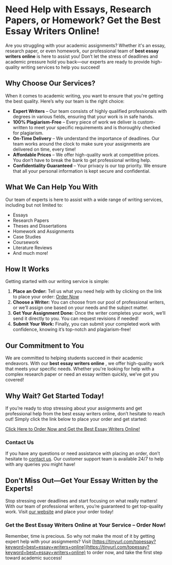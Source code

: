 # Need Help with Essays, Research Papers, or Homework? Get the Best Essay Writers Online!

Are you struggling with your academic assignments? Whether it's an essay, research paper, or even homework, our professional team of **best essay writers online** is here to assist you! Don’t let the stress of deadlines and academic pressure hold you back—our experts are ready to provide high-quality writing services to help you succeed!

## Why Choose Our Services?

When it comes to academic writing, you want to ensure that you're getting the best quality. Here’s why our team is the right choice:

- **Expert Writers** – Our team consists of highly qualified professionals with degrees in various fields, ensuring that your work is in safe hands.
- **100% Plagiarism-Free** – Every piece of work we deliver is custom-written to meet your specific requirements and is thoroughly checked for plagiarism.
- **On-Time Delivery** – We understand the importance of deadlines. Our team works around the clock to make sure your assignments are delivered on time, every time!
- **Affordable Prices** – We offer high-quality work at competitive prices. You don’t have to break the bank to get professional writing help.
- **Confidentiality Guaranteed** – Your privacy is our top priority. We ensure that all your personal information is kept secure and confidential.

## What We Can Help You With

Our team of experts is here to assist with a wide range of writing services, including but not limited to:

- Essays
- Research Papers
- Theses and Dissertations
- Homework and Assignments
- Case Studies
- Coursework
- Literature Reviews
- And much more!

## How It Works

Getting started with our writing service is simple:

1. **Place an Order:** Tell us what you need help with by clicking on the link to place your order: [Order Now](https://tinyurl.com/topessay?keyword=best+essay+writers+online)
2. **Choose a Writer:** You can choose from our pool of professional writers, or we’ll assign one based on your needs and the subject matter.
3. **Get Your Assignment Done:** Once the writer completes your work, we’ll send it directly to you. You can request revisions if needed!
4. **Submit Your Work:** Finally, you can submit your completed work with confidence, knowing it’s top-notch and plagiarism-free!

## Our Commitment to You

We are committed to helping students succeed in their academic endeavors. With our **best essay writers online** , we offer high-quality work that meets your specific needs. Whether you're looking for help with a complex research paper or need an essay written quickly, we’ve got you covered!

## Why Wait? Get Started Today!

If you’re ready to stop stressing about your assignments and get professional help from the best essay writers online, don’t hesitate to reach out! Simply click the link below to place your order and get started:

[Click Here to Order Now and Get the Best Essay Writers Online!](https://tinyurl.com/topessay?keyword=best+essay+writers+online)

### Contact Us

If you have any questions or need assistance with placing an order, don’t hesitate to [contact us](https://tinyurl.com/topessay?keyword=best+essay+writers+online). Our customer support team is available 24/7 to help with any queries you might have!

## Don’t Miss Out—Get Your Essay Written by the Experts!

Stop stressing over deadlines and start focusing on what really matters! With our team of professional writers, you’re guaranteed to get top-quality work. Visit [our website](https://tinyurl.com/topessay?keyword=best+essay+writers+online) and place your order today!

### Get the Best Essay Writers Online at Your Service – Order Now!

Remember, time is precious. So why not make the most of it by getting expert help with your assignments? Visit [https://tinyurl.com/topessay?keyword=best+essay+writers+online](https://tinyurl.com/topessay?keyword=best+essay+writers+online) to order now, and take the first step toward academic success!
